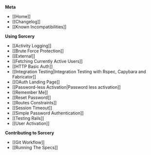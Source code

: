 **Meta**
* [[Home]]
* [[Changelog]]
* [[Known Incompatibilities]]

**Using Sorcery**
* [[Activity Logging]]
* [[Brute Force Protection]]
* [[External]]
* [[Fetching Currently Active Users]]
* [[HTTP Basic Auth]]
* [[Integration Testing|Integration Testing with Rspec, Capybara and Fabricator]]
* [[OAuth Landing Page]]
* [[Password-less Activation|Password less activation]]
* [[Remember Me]]
* [[Reset Password]]
* [[Routes Constraints]]
* [[Session Timeout]]
* [[Simple Password Authentication]]
* [[Testing Rails]]
* [[User Activation]]

**Contributing to Sorcery**
* [[Git Workflow]]
* [[Running The Specs]]